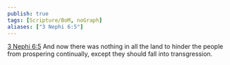 ```yaml
---
publish: true
tags: [Scripture/BoM, noGraph]
aliases: ["3 Nephi 6:5"]
---
```

[3 Nephi 6:5](https://churchofjesuschrist.org/study/scriptures/bofm/3-ne/6?lang=eng&id=p5#p5) And now there was nothing in all the land to hinder the people from prospering continually, except they should fall into transgression.
